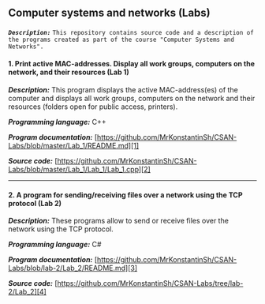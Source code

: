 ﻿## Computer systems and networks (Labs)

***`Description:`***
`This repository contains source code and a description of the programs created as part of the course "Computer Systems and Networks".`

#### 1. Print active MAC-addresses. Display all work groups, computers on the network, and their resources (Lab 1)
***Description:***
This program displays the active MAC-address(es) of the computer and displays all work groups, computers on the network and their resources (folders open for public access, printers).

***Programming language:*** С++

***Program documentation:*** [https://github.com/MrKonstantinSh/CSAN-Labs/blob/master/Lab_1/README.md][1]

***Source code:*** [https://github.com/MrKonstantinSh/CSAN-Labs/blob/master/Lab_1/Lab_1/Lab_1.cpp][2]

---

#### 2. A program for sending/receiving files over a network using the TCP protocol (Lab 2)

***Description:***
These programs allow to send or receive files over the network using the TCP protocol.

***Programming language:*** С#

***Program documentation:*** [https://github.com/MrKonstantinSh/CSAN-Labs/blob/lab-2/Lab_2/README.md][3]

***Source code:*** [https://github.com/MrKonstantinSh/CSAN-Labs/tree/lab-2/Lab_2][4]

[1]: https://github.com/MrKonstantinSh/CSAN-Labs/blob/master/Lab_1/README.md
[2]: https://github.com/MrKonstantinSh/CSAN-Labs/blob/master/Lab_1/Lab_1/Lab_1.cpp
[3]: https://github.com/MrKonstantinSh/CSAN-Labs/blob/lab-2/Lab_2/README.md
[4]: https://github.com/MrKonstantinSh/CSAN-Labs/tree/lab-2/Lab_2
